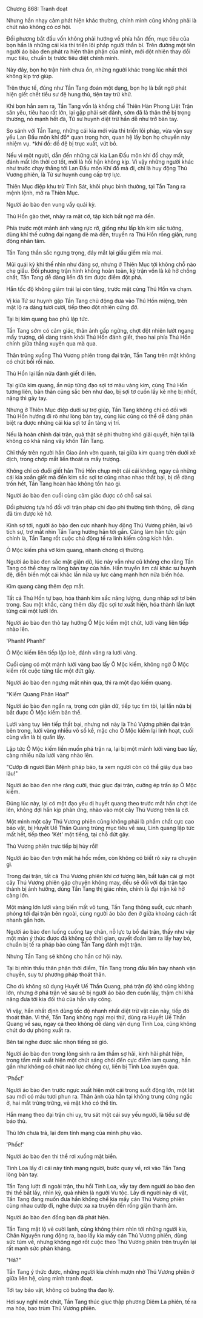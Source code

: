 




Chương 868: Tranh đoạt


Nhưng hắn nhạy cảm phát hiện khác thường, chính mình cũng không phải là chút nào không có cơ hội.

Đối phương bắt đầu vốn không phải hướng về phía hắn đến, mục tiêu của bọn hắn là những cái kia thi triển lôi pháp người thần bí. Trên đường một tên người áo bào đen phát ra hiện thân phận của mình, mới đột nhiên thay đổi mục tiêu, chuẩn bị trước tiêu diệt chính mình.

Này đây, bọn họ trận hình chưa ổn, những người khác trong lúc nhất thời không kịp trợ giúp.

Trên thực tế, đúng như Tần Tang đoán một dạng, bọn họ là bất ngờ phát hiện giết chết tiểu sư đệ hung thủ, tiện tay trừ khử.

Khi bọn hắn xem ra, Tần Tang vốn là khống chế Thiên Hàn Phong Liệt Trận săn yêu, tiêu hao rất lớn, lại gặp phải sét đánh, sớm đã là thân thể bị trọng thương, nỏ mạnh hết đà, Tứ sư huynh diệt trừ hắn dễ như trở bàn tay.

So sánh với Tần Tang, những cái kia mới vừa thi triển lôi pháp, vừa vặn suy yếu Lan Đấu môn khí đồ* quan trọng hơn, quan hệ lấy bọn họ chuyến này nhiệm vụ.
*khí đồ: đồ đệ bị trục xuất, vứt bỏ.

Nếu vì một người, dẫn đến những cái kia Lan Đấu môn khí đồ chạy mất, đánh mất lớn thời cơ tốt, mới là hối hận không kịp. Vì vậy những người khác như trước chạy thẳng tới Lan Đấu môn Khí đồ mà đi, chỉ là huy động Thú Vương phiên, là Tứ sư huynh cung cấp trợ lực.

Thiên Mục điệp khu trừ Tinh Sát, khôi phục bình thường, tại Tần Tang ra mệnh lệnh, mở ra Thiên Mục.

Người áo bào đen vung vẩy quái kỳ.

Thú Hồn gào thét, nhảy ra mặt cờ, tập kích bất ngờ mà đến.

Phía trước một mảnh ánh vàng rực rỡ, giống như lấp kín kim sắc tường, dùng khí thế cường đại ngang đè mà đến, truyền ra Thú Hồn rống giận, rung động nhân tâm.

Tần Tang thần sắc ngưng trọng, đáy mắt lại giấu giếm mỉa mai.

Mũi quái kỳ khí thế nhìn như đáng sợ, nhưng ở Thiên Mục tới không chỗ nào che giấu. Đối phương trận hình không hoàn toàn, kỳ trận vốn là kẽ hở chồng chất, Tần Tang dễ dàng liền đã tìm được điểm đột phá.

Hắn tốc độ không giảm trái lại còn tăng, trước mặt cùng Thú Hồn va chạm.

Vị kia Tứ sư huynh gặp Tần Tang chủ động đưa vào Thú Hồn miệng, trên mặt lộ ra dáng tươi cười, tiếp theo đột nhiên cứng đờ.

Tại bị kim quang bao phủ lập tức.

Tần Tang sớm có cảm giác, thân ảnh gấp ngừng, chợt đột nhiên lướt ngang mấy trượng, dễ dàng tránh khỏi Thú Hồn đánh giết, theo hai phía Thú Hồn chính giữa thẳng xuyên qua mà qua.

Thân trũng xuống Thú Vương phiên trong đại trận, Tần Tang trên mặt không có chút bối rối nào.

Thú Hồn lại lần nữa đánh giết đi lên.

Tại giữa kim quang, ẩn núp từng đạo sợi tơ màu vàng kim, cùng Thú Hồn tương liên, bản thân cũng sắc bén như đao, bị sợi tơ cuốn lấy kẻ nhẹ bị nhốt, nặng thì gãy tay.

Nhưng ở Thiên Mục điệp dưới sự trợ giúp, Tần Tang không chỉ có đối với Thú Hồn hướng đi rõ như lòng bàn tay, cùng lúc cũng có thể dễ dàng phân biệt ra được những cái kia sợi tơ ẩn tàng vị trí.

Nếu là hoàn chỉnh đại trận, quả thật sẽ phi thường khó giải quyết, hiện tại là không có khả năng vây khốn Tần Tang.

Chỉ thấy trên người hắn Giao ảnh vờn quanh, tại giữa kim quang trên dưới xê dịch, trong chớp mắt liền thoát ra mấy trượng.

Không chỉ có đuổi giết hắn Thú Hồn chụp một cái cái không, ngay cả những cái kia xoắn giết mà đến kim sắc sợi tơ cũng nhao nhao thất bại, bị dễ dàng trốn hết, Tần Tang hoàn hảo không tổn hao gì.

Người áo bào đen cuối cùng cảm giác được có chỗ sai sai.

Đối phương tựa hồ đối với trận pháp chi đạo phi thường tinh thông, dễ dàng đã tìm được kẽ hở.

Kinh sợ tới, người áo bào đen cực nhanh huy động Thú Vương phiên, lại vô tích sự, trơ mắt nhìn Tần Tang hướng hắn tới gần. Càng làm hắn tức giận chính là, Tần Tang rốt cuộc chủ động tế ra linh kiếm công kích hắn.

Ô Mộc kiếm phá vỡ kim quang, nhanh chóng dị thường.

Người áo bào đen sắc mặt giận dữ, lúc này vẫn như cũ không cho rằng Tần Tang có thể chạy ra lòng bàn tay của hắn. Hắn truyền âm cái khác sư huynh đệ, diễn biến một cái khác lần nữa uy lực càng mạnh hơn nữa biến hóa.

Kim quang càng thêm đẹp mắt.

Tất cả Thú Hồn tự bạo, hóa thành kim sắc năng lượng, dung nhập sợi tơ bên trong. Sau một khắc, càng thêm dày đặc sợi tơ xuất hiện, hóa thành lần lượt từng cái một lưới lớn.

Người áo bào đen thò tay hướng Ô Mộc kiếm một chút, lưới vàng liên tiếp nhào lên.

'Phanh! Phanh!'

Ô Mộc kiếm liên tiếp lập loè, đánh văng ra lưới vàng.

Cuối cùng có một mảnh lưới vàng bao lấy Ô Mộc kiếm, không ngờ Ô Mộc kiếm rốt cuộc từng tấc một đứt gãy.

Người áo bào đen ngưng mắt nhìn qua, thì ra một đạo kiếm quang.

"Kiếm Quang Phân Hóa!"

Người áo bào đen ngẩn ra, trong cơn giận dữ, tiếp tục tìm tòi, lại lần nữa bị bắt được Ô Mộc kiếm bản thể.

Lưới vàng tuy liên tiếp thất bại, nhưng nơi này là Thú Vương phiên đại trận bên trong, lưới vàng nhiều vô số kể, mặc cho Ô Mộc kiếm lại linh hoạt, cuối cùng vẫn là bị quấn lấy.

Lập tức Ô Mộc kiếm liền muốn phá trận ra, lại bị một mảnh lưới vàng bao lấy, càng nhiều nữa lưới vàng nhào lên.

"Cướp đi ngươi Bản Mệnh pháp bảo, ta xem ngươi còn có thể giãy dụa bao lâu!"

Người áo bào đen nhe răng cười, thúc giục đại trận, cưỡng ép trấn áp Ô Mộc kiếm.

Đúng lúc này, lại có một đạo yêu dị huyết quang theo trước mắt hắn chợt lóe lên, không đợi hắn kịp phản ứng, nhào vào một cây Thú Vương trên lá cờ.

Một mình một cây Thú Vương phiên cũng không phải là phẩm chất cực cao bảo vật, bị Huyết Uế Thần Quang trúng mục tiêu về sau, Linh quang lập tức mất hết, tiếp theo 'Két' một tiếng, tại chỗ đứt gãy.

Thú Vương phiên trực tiếp bị hủy rồi!

Người áo bào đen trợn mắt há hốc mồm, còn không có biết rõ xảy ra chuyện gì.

Trong đại trận, tất cả Thú Vương phiên khí cơ tương liên, bất luận cái gì một cây Thú Vương phiên gặp chuyện không may, đều sẽ đối với đại trận tạo thành bị ảnh hưởng, dùng Tần Tang thị giác nhìn, chính là đại trận kẽ hở càng lớn.

Một mảng lớn lưới vàng biến mất vô tung, Tần Tang thông suốt, cực nhanh phóng tới đại trận bên ngoài, cùng người áo bào đen ở giữa khoảng cách rất nhanh gần hơn.

Người áo bào đen luống cuống tay chân, nỗ lực tu bổ đại trận, thấy như vậy một màn ý thức được đã không có thời gian, quyết đoán làm ra lấy hay bỏ, chuẩn bị tế ra pháp bảo cùng Tần Tang đánh một trận.

Nhưng Tần Tang sẽ không cho hắn cơ hội này.

Tại bị nhìn thấu thân phận thời điểm, Tần Tang trong đầu liền bay nhanh vận chuyển, suy tư phương pháp thoát thân.

Cho dù không sử dụng Huyết Uế Thần Quang, phá trận độ khó cũng không lớn, nhưng ở phá trận về sau sẽ bị người áo bào đen cuốn lấy, thậm chí khả năng đưa tới kia đối thủ của hắn vây công.

Vì vậy, hắn nhất định dùng tốc độ nhanh nhất diệt trừ vật cản này, tiếp đó thoát thân. Vì thế, Tần Tang không ngại mọi thứ, dùng ra Huyết Uế Thần Quang về sau, ngay cả theo không dễ dàng vận dụng Tinh Loa, cũng không chút do dự phóng xuất ra.

Bên tai nghe được sắc nhọn tiếng xé gió.

Người áo bào đen trong lòng sinh ra âm thầm sợ hãi, kinh hãi phát hiện, trong tầm mắt xuất hiện một chút sáng chói đến cực điểm lam quang, hắn gần như không có chút nào lực chống cự, liền bị Tinh Loa xuyên qua.

'Phốc!'

Người áo bào đen trước ngực xuất hiện một cái trong suốt động lớn, một lát sau mới có máu tươi phun ra. Thân ảnh của hắn tại không trung cứng ngắc ở, hai mắt trừng trừng, vẻ mặt khó có thể tin.

Hắn mang theo đại trận chi uy, tru sát một cái suy yếu người, là tiểu sư đệ báo thù.

Thù lớn chưa trả, lại đem tính mạng của mình phụ vào.

'Phốc!'

Người áo bào đen thi thể rơi xuống mặt biển.

Tinh Loa lấy đi cái này tính mạng người, bước quay về, rơi vào Tần Tang lòng bàn tay.

Tần Tang lướt đi ngoài trận, thu hồi Tinh Loa, vẫy tay đem người áo bào đen thi thể bắt lấy, nhìn kỹ, quả nhiên là người Vu tộc. Lấy đi người này di vật, Tần Tang đang muốn đưa hắn khống chế kia mấy cán Thú Vương phiên cùng nhau cướp đi, nghe được xa xa truyền đến rống giận thanh âm.

Người áo bào đen đồng bạn đã phát hiện.

Tần Tang mặt lộ vẻ cười lạnh, cũng không thèm nhìn tới những người kia, Chân Nguyên rung động ra, bao lấy kia mấy cán Thú Vương phiên, dùng sức túm về, nhưng không ngờ rốt cuộc theo Thú Vương phiên trên truyền lại rất mạnh sức phản kháng.

"Hả?"

Tần Tang ý thức được, những người kia chính mượn nhờ Thú Vương phiên ở giữa liên hệ, cùng mình tranh đoạt.

Tới tay bảo vật, không có buông tha đạo lý.

Hơi suy nghĩ một chút, Tần Tang thúc giục thập phương Diêm La phiên, tế ra ma hỏa, bao trùm Thú Vương phiên.




